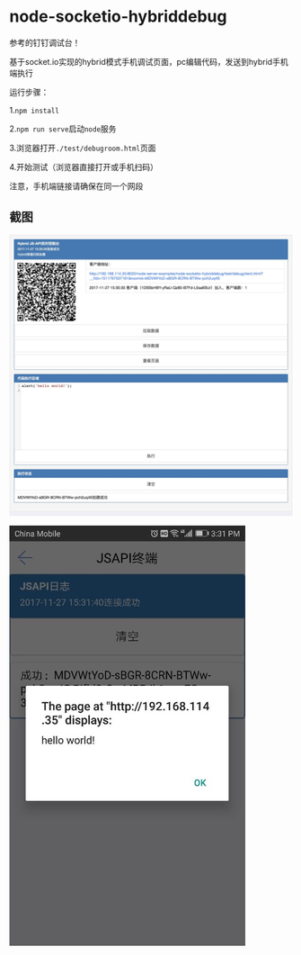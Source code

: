# node-socketio-hybriddebug

参考的钉钉调试台！

基于socket.io实现的hybrid模式手机调试页面，pc编辑代码，发送到hybrid手机端执行

运行步骤：

1.`npm install`

2.`npm run serve`启动`node`服务

3.浏览器打开`./test/debugroom.html`页面

4.开始测试（浏览器直接打开或手机扫码）

注意，手机端链接请确保在同一个网段

## 截图

![](./screenshoot/room.png)

![](./screenshoot/client.jpg)
